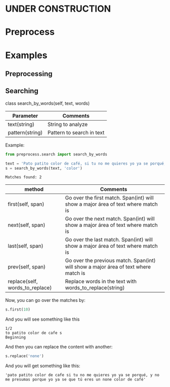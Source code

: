 # UNDER CONSTRUCTION
# Preprocess

# Examples

## Preprocessing


## Searching

class search_by_words(self, text, words)

Parameter         | Comments
------------------|---------
text(string)      | String to analyze
pattern(string)   | Pattern to search in text

 
Example:
```python
from preprocess.search import search_by_words

text = 'Pato patito color de café, si tu no me quieres yo ya se porqué, y no me presumas porque yo ya se que tú eres un pato color de café'
s = search_by_words(text, 'color')
```

```
Matches found: 2
```

method                         | Comments
-------------------------------|---------
first(self, span)              | Go over the first match. Span(int) will show a major área of text where match is
next(self, span)               | Go over the next match. Span(int) will show a major área of text where match is
last(self, span)               | Go over the last match. Span(int) will show a major área of text where match is
prev(self, span)               | Go over the previous match. Span(int) will show a major área of text where match is
replace(self, words_to_replace)| Replace words in the text with words_to_replace(string)

Now, you can go over the matches by:

```python
s.first(10)
```
And you will see something like this
```
1/2
to patito color de cafe s
Beginning
```
And then you can replace the content with another:
```python
s.replace('none')
```
And you will get something like this:
```
'pato patito color de cafe si tu no me quieres yo ya se porqué, y no me presumas porque yo ya se que tú eres un none color de café'
```
